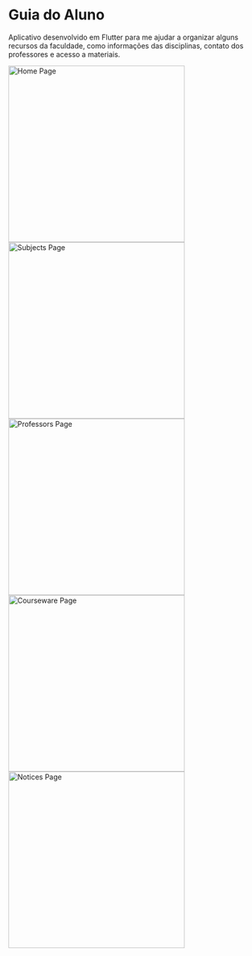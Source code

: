 # Guia do Aluno

Aplicativo desenvolvido em Flutter para me ajudar a organizar alguns recursos da faculdade, como informações das disciplinas, contato dos professores e acesso a materiais.

<p align="start">
    <img src="/screenshots/home.png" width="350" title="Home Page">
    <img src="/screenshots/subjects.png" width="350" title="Subjects Page">
    <img src="/screenshots/professors.png" width="350" title="Professors Page">
    <img src="/screenshots/courseware.png" width="350" title="Courseware Page">
    <img src="/screenshots/notices.png" width="350" title="Notices Page">
</p>
